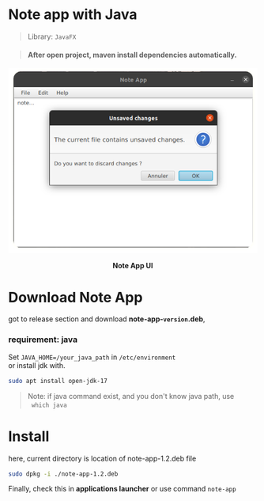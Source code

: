 # Note app with Java
> Library: `JavaFX`

> #### After open project, maven install dependencies automatically.

![fff](src/main/resources/com/note_app/assets/noteapp-cap.png)
**<center>Note App UI</center>**

# Download Note App
got to release section and download **note-app-`version`.deb**,

### requirement: java 

Set `JAVA_HOME=/your_java_path` in `/etc/environment` <br />
or install jdk with.

```bash
sudo apt install open-jdk-17
```

> Note: if java command exist, and you don't know java path,
> use <br /> ``` which java```



# Install
here, current directory is location of note-app-1.2.deb file

```bash
sudo dpkg -i ./note-app-1.2.deb
```

Finally,  check this in **applications launcher** or use command 
`note-app`

